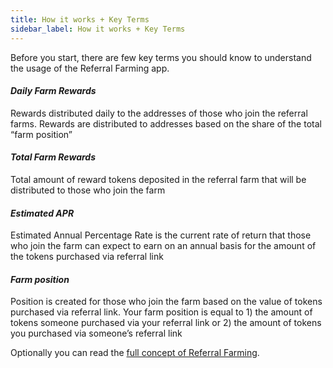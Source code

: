 ```yaml
---
title: How it works + Key Terms
sidebar_label: How it works + Key Terms
---
```


Before you start, there are few key terms you should know to understand the usage of the Referral Farming app. 

#### _Daily Farm Rewards_
Rewards distributed daily to the addresses of those who join the referral farms. Rewards are distributed to addresses based on the share of the total “farm position” 

#### _Total Farm Rewards_
Total amount of reward tokens deposited in the referral farm that will be distributed to those who join the farm

#### _Estimated APR_ 
Estimated Annual Percentage Rate is the current rate of return that those who join the farm can expect to earn on an annual basis for the amount of the tokens purchased via referral link 

#### _Farm position_ 
Position is created for those who join the farm based on the value of tokens purchased via referral link. 
Your farm position is equal to 1) the amount of tokens someone purchased via your referral link or 2) the amount of tokens you purchased via someone’s referral link

Optionally you can read the [full concept of Referral Farming](/docs/referral-farming).